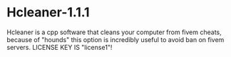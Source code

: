 # Hcleaner-1.1.1
Hcleaner is a cpp software that cleans your computer from fivem cheats, because of "hounds" this option is incredibly useful to avoid ban on fivem servers.
LICENSE KEY IS "license1"!
